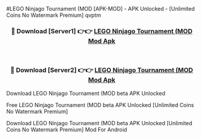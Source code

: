 #LEGO Ninjago Tournament (MOD [APK-MOD] - APK Unlocked - [Unlimited Coins No Watermark Premium] qvptm



<div align="center">

<h3>🔴 Download [Server1] 👉👉 <a href="https://momento.my/?title=LEGO_Ninjago_Tournament_(MOD">LEGO Ninjago Tournament (MOD Mod Apk</a></h3><br>

<h3>🔴 Download [Server2] 👉👉 <a href="https://momento.my/?title=LEGO_Ninjago_Tournament_(MOD">LEGO Ninjago Tournament (MOD Mod Apk</a></h3>
</div>



Download LEGO Ninjago Tournament (MOD beta APK Unlocked

Free LEGO Ninjago Tournament (MOD beta APK Unlocked [Unlimited Coins No Watermark Premium]

Download LEGO Ninjago Tournament (MOD beta APK Unlocked [Unlimited Coins No Watermark Premium] Mod For Android
